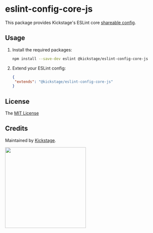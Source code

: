 # eslint-config-core-js

This package provides Kickstage's ESLint core [shareable config](https://eslint.org/docs/developer-guide/shareable-configs.html).

## Usage

1. Install the required packages:

   ```sh
   npm install --save-dev eslint @kickstage/eslint-config-core-js
   ```

2. Extend your ESLint config:

   ```json
   {
   	"extends": "@kickstage/eslint-config-core-js"
   }
   ```

## License

The [MIT License](../LICENSE)

## Credits

Maintained by
[Kickstage](https://kickstage.com).

<img src="https://kickstage.com/kstg_logo_email.png" width="264">
